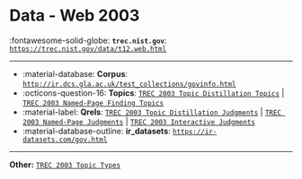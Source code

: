 # Data - Web 2003 

:fontawesome-solid-globe: **`trec.nist.gov`**: [`https://trec.nist.gov/data/t12.web.html`](https://trec.nist.gov/data/t12.web.html)

---

- :material-database: **Corpus**: [`http://ir.dcs.gla.ac.uk/test_collections/govinfo.html`](http://ir.dcs.gla.ac.uk/test_collections/govinfo.html)
- :octicons-question-16: **Topics**: [`TREC 2003 Topic Distillation Topics`](https://trec.nist.gov/data/topics_eng/2003.distillation_topics.1-50.txt) | [`TREC 2003 Named-Page Finding Topics`](https://trec.nist.gov/data/topics_eng/2003.named_page_topics.151-450.txt)
- :material-label: **Qrels**: [`TREC 2003 Topic Distillation Judgments`](https://trec.nist.gov/data/qrels_eng/qrels.distillation.2003.txt) | [`TREC 2003 Named-Page Judgments`](https://trec.nist.gov/data/qrels_eng/qrels.named-page.2003.txt) | [`TREC 2003 Interactive Judgments`](https://trec.nist.gov/data/qrels_eng/qrels.interactive.2003.txt)
- :material-database-outline: **ir_datasets**: [`https://ir-datasets.com/gov.html`](https://ir-datasets.com/gov.html)


---

**Other:** [`TREC 2003 Topic Types`](https://trec.nist.gov/data/topics_eng/2003.named-page.topic-types.txt)
